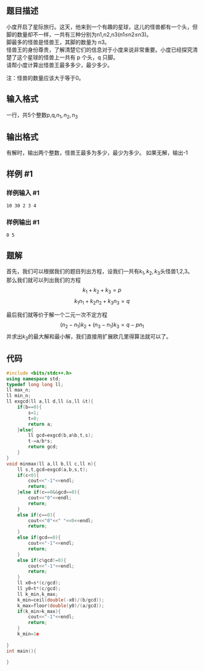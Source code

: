 ## 题目描述

小度开启了星际旅行。这天，他来到一个有趣的星球，这儿的怪兽都有一个头，但脚的数量却不一样，一共有三种分别为n1​,n2​,n3​(n1​≤n2​≤n3​)。  
脚最多的怪兽是怪兽王，其脚的数量为 n3​。  
怪兽王的身份尊贵，了解清楚它们的信息对于小度来说非常重要。小度已经探究清楚了这个星球的怪兽上一共有 p 个头，q 只脚。  
请帮小度计算出怪兽王最多多少，最少多少。

注：怪兽的数量应该大于等于0。
## 输入格式
一行，共5个整数p,q,$n_{1},n_{2},n_{3}$


## 输出格式
有解时，输出两个整数，怪兽王最多为多少，最少为多少。
如果无解，输出-1




## 样例 #1

### 样例输入 #1

```
10 30 2 3 4
```

### 样例输出 #1

```
0 5
```

## 题解
首先，我们可以根据我们的题目列出方程，设我们一共有$k_{1},k_{2},k_{3}$头怪兽1,2,3。那么我们就可以列出我们的方程
$$k_{1}+k_{2}+k_{3}=p$$
$$k_{1}n_{1}+k_{2}n_{2}+k_{3}n_{3}=q$$

最后我们就等价于解一个二元一次不定方程
$$(n_{2}-n_{1})k_{2}+(n_{3}-n_{1})k_{3}=q-pn_{1}$$
并求出$k_{3}$的最大解和最小解，我们直接用扩展欧几里得算法就可以了。
## 代码
```cpp
#include <bits/stdc++.h>
using namespace std;
typedef long long ll;
ll max_n;
ll min_n;
ll exgcd(ll a,ll d,ll &s,ll &t){
	if(b==0){
		s=1;
		t=0;
		return a;
	}else{
		ll gcd=exgcd(b,a%b,t,s);
		t-=a/b*s;
		return gcd;
	}
}
void minmax(ll a,ll b,ll c,ll n){
	ll s,t,gcd=exgcd(a,b,s,t);
	if(c<0){
		cout<<"-1"<<endl;
		return;
	}else if(c==0&&gcd==0){
		cout<<"0"<<endl;
		return;
	}
	else if(c==0){
		cout<<"0"<<" "<<0<<endl;
		return;
	}
	else if(gcd==0){
		cout<<"-1"<<endl;
		return;
	}
	else if(c%gcd!=0){
		cout<<"-1"<<endl;
		return;
	}
	ll x0=s*(c/gcd);
	ll y0=t*(c/gcd);
	ll k_min,k_max;
	k_min=ceil(double(-x0)/(b/gcd));
	k_max=floor(double(y0)/(a/gcd));
	if(k_min>k_max){
		cout<<"-1"<<endl;
		return;
	}
	k_min=1e
	
} 
int main(){
	
}
```